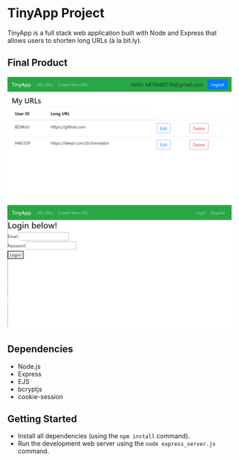 # TinyApp Project

TinyApp is a full stack web application built with Node and Express that allows users to shorten long URLs (à la bit.ly).

## Final Product

!["Screenshot of URLs page"](https://github.com/YuqinHu/tinyapp/blob/master/screenshot/Url_page.png)
!["Screenshot of register page"](https://github.com/YuqinHu/tinyapp/blob/master/screenshot/register.png)

## Dependencies

- Node.js
- Express
- EJS
- bcryptjs
- cookie-session

## Getting Started

- Install all dependencies (using the `npm install` command).
- Run the development web server using the `node express_server.js` command.
